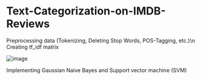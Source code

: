 # Text-Categorization-on-IMDB-Reviews
Preprocessing data (Tokenizing, Deleting Stop Words, POS-Tagging, etc.)\n
Creating tf_idf matrix

![image](https://user-images.githubusercontent.com/81902504/132133594-4207e74d-d117-498b-b93f-c90ab9778851.png)

Implementing Gaussian Naive Bayes and Support vector machine (SVM)
